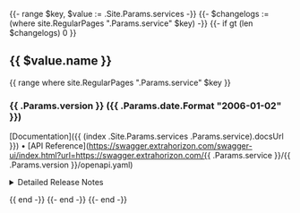 {{- range $key, $value := .Site.Params.services -}}
{{- $changelogs := (where site.RegularPages ".Params.service" $key) -}}
{{- if gt (len $changelogs) 0 }}
## {{ $value.name }}
{{ range where site.RegularPages ".Params.service" $key }}
### {{ .Params.version }} ({{ .Params.date.Format "2006-01-02" }})
[Documentation]({{ (index .Site.Params.services .Params.service).docsUrl }}) • [API Reference](https://swagger.extrahorizon.com/swagger-ui/index.html?url=https://swagger.extrahorizon.com/{{ .Params.service }}/{{ .Params.version }}/openapi.yaml)
<details>
<summary>Detailed Release Notes</summary>
{{ .RawContent }}
</details>

{{ end -}}
{{- end -}}
{{- end -}}